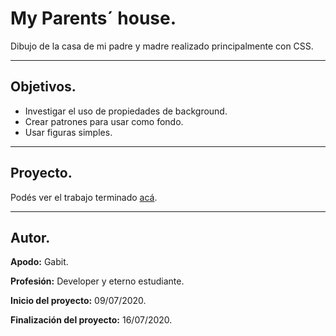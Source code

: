 # **My Parents´ house.**

Dibujo de la casa de mi padre y madre realizado principalmente con CSS.

___

## **Objetivos.**

- Investigar el uso de propiedades de background.
- Crear patrones para usar como fondo.
- Usar figuras simples.

___

## **Proyecto.**

Podés ver el trabajo terminado [acá][web].

___

## **Autor.**

**Apodo:** Gabit.

**Profesión:** Developer y eterno estudiante.

**Inicio del proyecto:** 09/07/2020.

**Finalización del proyecto:** 16/07/2020.

[web]: https://dibujo-parents-house.web.app
